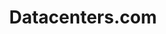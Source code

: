---
facebook: https://facebook.com/datacenters
linkedin: https://linkedin.com/company/3567716
logohandle: datacenters
sort: datacenters
title: Datacenters.com
twitter: https://x.com/datacenterscom
website: https://www.datacenters.com/
youtube: https://youtube.com/user/datacenterscom
---
